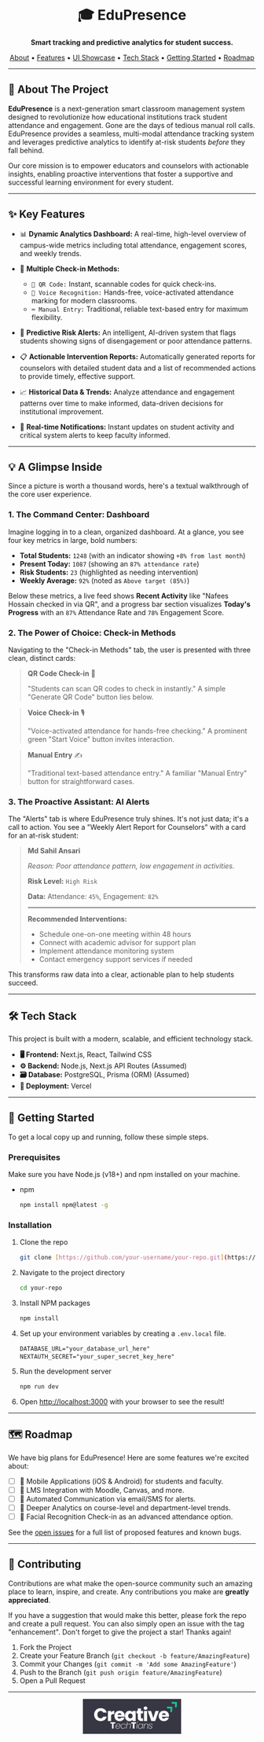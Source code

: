 <div align="center">

# 🎓 EduPresence

**Smart tracking and predictive analytics for student success.**

</div>

<div align="center">
  <a href="#-about-the-project">About</a> •
  <a href="#-key-features">Features</a> •
  <a href="#-a-glimpse-inside">UI Showcase</a> •
  <a href="#-tech-stack">Tech Stack</a> •
  <a href="#-getting-started">Getting Started</a> •
  <a href="#-roadmap">Roadmap</a>
</div>

---

## 📖 About The Project

**EduPresence** is a next-generation smart classroom management system designed to revolutionize how educational institutions track student attendance and engagement. Gone are the days of tedious manual roll calls. EduPresence provides a seamless, multi-modal attendance tracking system and leverages predictive analytics to identify at-risk students *before* they fall behind.

Our core mission is to empower educators and counselors with actionable insights, enabling proactive interventions that foster a supportive and successful learning environment for every student.

---

## ✨ Key Features

* 📊 **Dynamic Analytics Dashboard:** A real-time, high-level overview of campus-wide metrics including total attendance, engagement scores, and weekly trends.

* 📲 **Multiple Check-in Methods:**
    * `📱 QR Code:` Instant, scannable codes for quick check-ins.
    * `🎤 Voice Recognition:` Hands-free, voice-activated attendance marking for modern classrooms.
    * `⌨️ Manual Entry:` Traditional, reliable text-based entry for maximum flexibility.

* 🤖 **Predictive Risk Alerts:** An intelligent, AI-driven system that flags students showing signs of disengagement or poor attendance patterns.

* 📋 **Actionable Intervention Reports:** Automatically generated reports for counselors with detailed student data and a list of recommended actions to provide timely, effective support.

* 📈 **Historical Data & Trends:** Analyze attendance and engagement patterns over time to make informed, data-driven decisions for institutional improvement.

* 🔔 **Real-time Notifications:** Instant updates on student activity and critical system alerts to keep faculty informed.

---

## 💡 A Glimpse Inside

Since a picture is worth a thousand words, here's a textual walkthrough of the core user experience.

### 1. The Command Center: Dashboard

Imagine logging in to a clean, organized dashboard. At a glance, you see four key metrics in large, bold numbers:

* **Total Students:** `1248` (with an indicator showing `+8% from last month`)
* **Present Today:** `1087` (showing an `87% attendance rate`)
* **Risk Students:** `23` (highlighted as needing intervention)
* **Weekly Average:** `92%` (noted as `Above target (85%)`)

Below these metrics, a live feed shows **Recent Activity** like "Nafees Hossain checked in via QR", and a progress bar section visualizes **Today's Progress** with an `87%` Attendance Rate and `78%` Engagement Score.

### 2. The Power of Choice: Check-in Methods

Navigating to the "Check-in Methods" tab, the user is presented with three clean, distinct cards:

> **QR Code Check-in** 🤳
>
> "Students can scan QR codes to check in instantly." A simple "Generate QR Code" button lies below.

> **Voice Check-in** 🎙️
>
> "Voice-activated attendance for hands-free checking." A prominent green "Start Voice" button invites interaction.

> **Manual Entry** ✍️
>
> "Traditional text-based attendance entry." A familiar "Manual Entry" button for straightforward cases.

### 3. The Proactive Assistant: AI Alerts

The "Alerts" tab is where EduPresence truly shines. It's not just data; it's a call to action. You see a "Weekly Alert Report for Counselors" with a card for an at-risk student:

> **Md Sahil Ansari**
>
> *Reason: Poor attendance pattern, low engagement in activities.*
>
> **Risk Level:** `High Risk`
>
> **Data:** Attendance: `45%`, Engagement: `82%`
>
> ---
>
> **Recommended Interventions:**
> * Schedule one-on-one meeting within 48 hours
> * Connect with academic advisor for support plan
> * Implement attendance monitoring system
> * Contact emergency support services if needed

This transforms raw data into a clear, actionable plan to help students succeed.

---

## 🛠️ Tech Stack

This project is built with a modern, scalable, and efficient technology stack.

* **🖥️ Frontend:** Next.js, React, Tailwind CSS
* **⚙️ Backend:** Node.js, Next.js API Routes (Assumed)
* **🗃️ Database:** PostgreSQL, Prisma (ORM) (Assumed)
* **🚀 Deployment:** Vercel

---

## 🏁 Getting Started

To get a local copy up and running, follow these simple steps.

### Prerequisites

Make sure you have Node.js (v18+) and npm installed on your machine.
* npm
    ```sh
    npm install npm@latest -g
    ```

### Installation

1.  Clone the repo
    ```sh
    git clone [https://github.com/your-username/your-repo.git](https://github.com/your-username/your-repo.git)
    ```
2.  Navigate to the project directory
    ```sh
    cd your-repo
    ```
3.  Install NPM packages
    ```sh
    npm install
    ```
4.  Set up your environment variables by creating a `.env.local` file.
    ```env
    DATABASE_URL="your_database_url_here"
    NEXTAUTH_SECRET="your_super_secret_key_here"
    ```
5.  Run the development server
    ```sh
    npm run dev
    ```
6.  Open [http://localhost:3000](http://localhost:3000) with your browser to see the result!

---

## 🗺️ Roadmap

We have big plans for EduPresence! Here are some features we're excited about:

-   [ ] 📱 Mobile Applications (iOS & Android) for students and faculty.
-   [ ] 🔗 LMS Integration with Moodle, Canvas, and more.
-   [ ] 💬 Automated Communication via email/SMS for alerts.
-   [ ] 🧐 Deeper Analytics on course-level and department-level trends.
-   [ ] 📸 Facial Recognition Check-in as an advanced attendance option.

See the [open issues](https://github.com/your-username/your-repo/issues) for a full list of proposed features and known bugs.

---

## 🤝 Contributing

Contributions are what make the open-source community such an amazing place to learn, inspire, and create. Any contributions you make are **greatly appreciated**.

If you have a suggestion that would make this better, please fork the repo and create a pull request. You can also simply open an issue with the tag "enhancement". Don't forget to give the project a star! Thanks again!

1.  Fork the Project
2.  Create your Feature Branch (`git checkout -b feature/AmazingFeature`)
3.  Commit your Changes (`git commit -m 'Add some AmazingFeature'`)
4.  Push to the Branch (`git push origin feature/AmazingFeature`)
5.  Open a Pull Request

---
<p align="center">
  <img src="Screenshots/logo.png" width="200" alt="Creative Techtians Logo"/>
</p>



